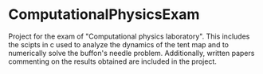 # ComputationalPhysicsExam
Project for the exam of "Computational physics laboratory".
This includes the scipts in c used to analyze the dynamics of the tent map and to numerically solve the buffon's needle problem. Additionally, written papers commenting on the results obtained are included in the project.
